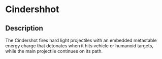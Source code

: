 # Cindershhot

## Description

The Cindershot fires hard light projectiles with an embedded metastable energy charge that detonates when it hits vehicle or humanoid targets, while the main projectile continues on its path.
